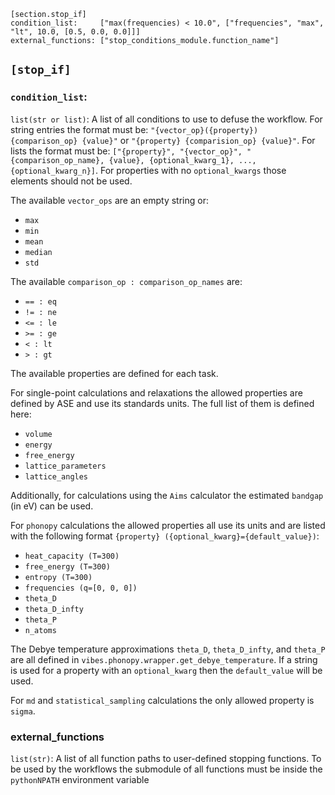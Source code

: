 ```
[section.stop_if]
condition_list:     ["max(frequencies) < 10.0", ["frequencies", "max", "lt", 10.0, [0.5, 0.0, 0.0]]]
external_functions: ["stop_conditions_module.function_name"]
```

## `[stop_if]`

### `condition_list`:

`list(str or list)`: A list of all conditions to use to defuse the workflow. For string entries the format must be: `"{vector_op}({property}) {comparison_op} {value}"` or `"{property} {comparision_op} {value}"`. For lists the format must be: `["{property}", "{vector_op}", "{comparison_op_name}, {value}, {optional_kwarg_1}, ..., {optional_kwarg_n}]`. For properties with no `optional_kwargs` those elements should not be used.

The available `vector_ops` are an empty string or:

- `max`
- `min`
- `mean`
- `median`
- `std`

The available `comparison_op : comparison_op_names` are:

- `== : eq`
- `!= : ne`
- `<= : le`
- `>= : ge`
- `< : lt`
- `> : gt`

The available properties are defined for each task.

For single-point calculations and relaxations the allowed properties are defined by ASE and use its standards units. The full list of them is defined here:

- `volume`
- `energy`
- `free_energy`
- `lattice_parameters`
- `lattice_angles`

Additionally, for calculations using the `Aims` calculator the estimated `bandgap` (in eV) can be used.

For `phonopy` calculations the allowed properties all use its units and are listed with the following format `{property} ({optional_kwarg}={default_value})`:

- `heat_capacity (T=300)`
- `free_energy (T=300)`
- `entropy (T=300)`
- `frequencies (q=[0, 0, 0])`
- `theta_D`
- `theta_D_infty`
- `theta_P`
- `n_atoms`

The Debye temperature approximations `theta_D`, `theta_D_infty`, and `theta_P` are all defined in `vibes.phonopy.wrapper.get_debye_temperature`. If a string is used for a property with an `optional_kwarg` then the `default_value` will be used.

For `md` and `statistical_sampling` calculations the only allowed property is `sigma`.

### external_functions

`list(str)`: A list of all function paths to user-defined stopping functions. To be used by the workflows the submodule of all functions must be inside the `pythonNPATH` environment variable
